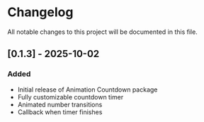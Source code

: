 # Changelog

All notable changes to this project will be documented in this file.

## [0.1.3] - 2025-10-02
### Added
- Initial release of Animation Countdown package
- Fully customizable countdown timer
- Animated number transitions
- Callback when timer finishes
